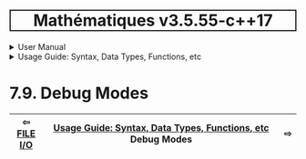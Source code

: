 <h1 style='border: 2px solid; text-align: center'>Mathématiques v3.5.55-c++17</h1>

<details>

<summary>User Manual</summary>

# [User Manual](../../README.md)<br>
1. [About](../../about/README.md)<br>
2. [License](../../license/README.md)<br>
3. [Status, Release Notes & Planned Work](../../status-release/README.md)<br>
4. [Description and Example Usage](../../description-examples/README.md)<br>
5. [Installation](../../installation/README.md)<br>
6. [Your First Mathématiques Project](../../first-project/README.md)<br>
7. _Usage Guide: Syntax, Data Types, Functions, etc_ <br>
8. [Benchmarks](../../benchmarks/README.md)<br>
9. [Tests](../../test/README.md)<br>
10. [Developer Guide: Modifying and Extending Mathématiques](../../developer-guide/README.md)<br>


</details>



<details>

<summary>Usage Guide: Syntax, Data Types, Functions, etc</summary>

# [7. Usage Guide: Syntax, Data Types, Functions, etc](../README.md)<br>
7.1. [User Guide Notation](../notation/README.md)<br>
7.2. [Scalar Types](../scalars/README.md)<br>
7.3. [Container Types](../containers/README.md)<br>
7.4. [Operators](../operators/README.md)<br>
7.5. [Functions](../functions/README.md)<br>
7.6. [Display of Results](../display/README.md)<br>
7.7. [Linear Algebra](../linear-algebra/README.md)<br>
7.8. [FILE I/O](../file-io/README.md)<br>
7.9. _Debug Modes_ <br>


</details>



# 7.9. Debug Modes



| ⇦ <br />[FILE I/O](../file-io/README.md)  | [Usage Guide: Syntax, Data Types, Functions, etc](../README.md)<br />Debug Modes<br /><img width=1000/> | ⇨ <br />   |
| ------------ | :-------------------------------: | ------------ |

